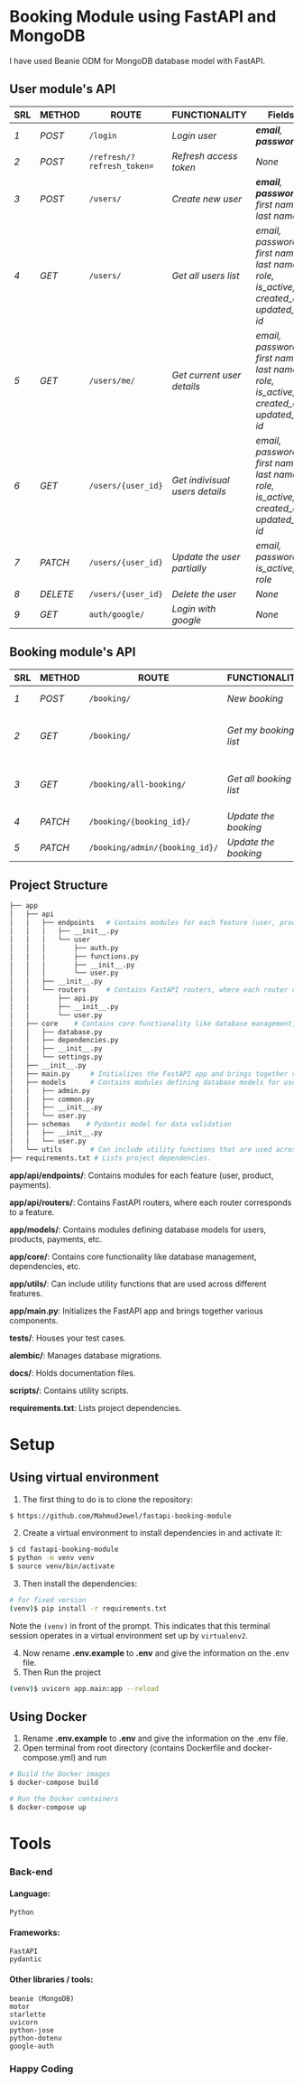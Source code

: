 # Booking Module using FastAPI and MongoDB
I have used Beanie ODM for MongoDB database model with FastAPI.
<!-- <p>
    <a href="https://github.com/MahmudJewel/fastapi-production-kit/fork">
        <img src="https://img.shields.io/github/forks/MahmudJewel/fastapi-production-kit.svg?style=social&label=Fork" />
    </a>
    <a href="https://github.com/MahmudJewel/fastapi-production-kit/fork">
        <img src="https://img.shields.io/github/stars/MahmudJewel/fastapi-production-kit.svg?style=social&label=Stars" />
    </a>
    <a href="https://github.com/MahmudJewel/fastapi-production-kit/fork">
        <img src="https://img.shields.io/nuget/dt/Azylee.Core.svg" />
    </a>
</p>
<p>
    If the repo is helpful for you, please give a star and fork it.
</p>
<a href="https://github.com/MahmudJewel/fastapi-production-kit/fork">
    Click here to download/fork the repository
</a> -->

<!-- ## Features:
* FastAPI project structure tree
* user module
    - id, first name, last name, **email** as username, **password**, role, is_active created_at, updated_at 
* admin dashboard => sqladmin
* authentication => JWT
* db migration => alembic
* middleware
* three types of server
    - production, development, test
* UUID as primary key -->

## User module's API
| SRL | METHOD | ROUTE | FUNCTIONALITY | Fields | Access | 
| ------- | ------- | ----- | ------------- | ------------- |------------- |
| *1* | *POST* | ```/login``` | _Login user_| _**email**, **password**_| _All User_|
| *2* | *POST* | ```/refresh/?refresh_token=``` | _Refresh access token_| _None_| _All User_|
| *3* | *POST* | ```/users/``` | _Create new user_|_**email**, **password**, first name, last name_| _Anyone_|
| *4* | *GET* | ```/users/``` | _Get all users list_|_email, password, first name, last name, role, is_active, created_at, updated_at, id_|_Admin_|
| *5* | *GET* | ```/users/me/``` | _Get current user details_|_email, password, first name, last name, role, is_active, created_at, updated_at, id_|_Any User_|
| *6* | *GET* | ```/users/{user_id}``` | _Get indivisual users details_|_email, password, first name, last name, role, is_active, created_at, updated_at, id_|_Any User_|
| *7* | *PATCH* | ```/users/{user_id}``` | _Update the user partially_|_email, password, is_active, role_|_Admin_|
| *8* | *DELETE* | ```/users/{user_id}``` | _Delete the user_|_None_|_Admin_|
| *9* | *GET* | ```auth/google/``` | _Login with google_|_None_|_Any User_|

## Booking module's API
| SRL | METHOD | ROUTE | FUNCTIONALITY | Fields | Access | 
| ------- | ------- | ----- | ------------- | ------------- |------------- |
| *1* | *POST* | ```/booking/``` | _New booking_ |_**booking_date**,description_ | _All User_|
| *2* | *GET* | ```/booking/``` | _Get my booking list_| _id, booking_date, description, status, is_active, created_at, updated_at, **user**[email,id,first_name,last_name,is_active,role, created_at,updated_at]_| _All User_|
| *3* | *GET* | ```/booking/all-booking/``` | _Get all booking list_|_id, booking_date, description, status, is_active, created_at, updated_at, **user**[email,id,first_name,last_name,is_active,role, created_at,updated_at]_| _Admin_|
| *4* | *PATCH* | ```/booking/{booking_id}/``` | _Update the booking_|_booking_date,description_|_Any user_|
| *5* | *PATCH* | ```/booking/admin/{booking_id}/``` | _Update the booking_|_booking_date,description_|_Admin_|


## Project Structure
```sh
├── app
│   ├── api
│   │   ├── endpoints   # Contains modules for each feature (user, product, payments).
│   │   │   ├── __init__.py
│   │   │   └── user
│   │   │       ├── auth.py
│   │   │       ├── functions.py
│   │   │       ├── __init__.py
│   │   │       └── user.py
│   │   ├── __init__.py
│   │   └── routers     # Contains FastAPI routers, where each router corresponds to a feature.
│   │       ├── api.py
│   │       ├── __init__.py
│   │       └── user.py
│   ├── core    # Contains core functionality like database management, dependencies, etc. 
│   │   ├── database.py
│   │   ├── dependencies.py
│   │   ├── __init__.py
│   │   └── settings.py
│   ├── __init__.py
│   ├── main.py     # Initializes the FastAPI app and brings together various components.
│   ├── models      # Contains modules defining database models for users, products, payments, etc.
│   │   ├── admin.py
│   │   ├── common.py
│   │   ├── __init__.py
│   │   └── user.py
│   ├── schemas    # Pydantic model for data validation
│   │   ├── __init__.py
│   │   └── user.py
│   └── utils       # Can include utility functions that are used across different features.
├── requirements.txt # Lists project dependencies.
```
**app/api/endpoints/**: Contains modules for each feature (user, product, payments).

**app/api/routers/**: Contains FastAPI routers, where each router corresponds to a feature.

**app/models/**: Contains modules defining database models for users, products, payments, etc.

**app/core/**: Contains core functionality like database management, dependencies, etc.

**app/utils/**: Can include utility functions that are used across different features.

**app/main.py**: Initializes the FastAPI app and brings together various components.

**tests/**: Houses your test cases.

**alembic/**: Manages database migrations.

**docs/**: Holds documentation files.

**scripts/**: Contains utility scripts.

**requirements.txt**: Lists project dependencies.


# Setup
## Using virtual environment
1. The first thing to do is to clone the repository:
```sh
$ https://github.com/MahmudJewel/fastapi-booking-module
```

2. Create a virtual environment to install dependencies in and activate it:
```sh
$ cd fastapi-booking-module
$ python -m venv venv
$ source venv/bin/activate
```
3. Then install the dependencies:
```sh
# for fixed version
(venv)$ pip install -r requirements.txt
```
Note the `(venv)` in front of the prompt. This indicates that this terminal
session operates in a virtual environment set up by `virtualenv2`.

4. Now rename **.env.example** to **.env** and give the information on the .env file.
5. Then Run the project
```sh
(venv)$ uvicorn app.main:app --reload
```

## Using Docker
1. Rename **.env.example** to **.env** and give the information on the .env file.
2. Open terminal from root directory (contains Dockerfile and docker-compose.yml) and run
```sh
# Build the Docker images
$ docker-compose build

# Run the Docker containers
$ docker-compose up
```

# Tools
### Back-end
#### Language:
	Python

#### Frameworks:
	FastAPI
    pydantic
	
#### Other libraries / tools:
	beanie (MongoDB)
    motor
    starlette
    uvicorn
    python-jose
    python-dotenv
    google-auth

### Happy Coding

